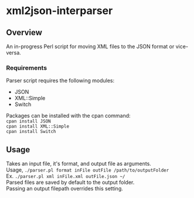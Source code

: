 # xml2json-interparser

## Overview
An in-progress Perl script for moving XML files to the JSON format or vice-versa.

### Requirements
Parser script requires the following modules: <br>
* JSON
* XML::Simple
* Switch

Packages can be installed with the cpan command: <br>
`cpan install JSON` <br>
`cpan install XML::Simple` <br>
`cpan install Switch` <br>

## Usage
Takes an input file, it's format, and output file as arguments. <br>
Usage, `./parser.pl format inFile outFile /path/to/outputFolder` <br>
Ex. `./parser.pl xml inFile.xml outFile.json ~/` <br>
Parsed files are saved by default to the output folder. <br>
Passing an output filepath overrides this setting. <br>
